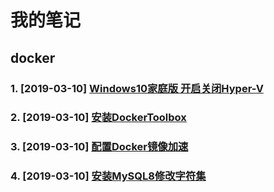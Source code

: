 # 我的笔记

## docker

### 1. [2019-03-10] [Windows10家庭版 开启关闭Hyper-V](https://github.com/shaozhenzhou/docker/edit/master/docker/1.md)
### 2. [2019-03-10] [安装DockerToolbox](https://github.com/shaozhenzhou/docker/edit/master/docker/2.md)
### 3. [2019-03-10] [配置Docker镜像加速](https://github.com/shaozhenzhou/docker/edit/master/docker/3.md)
### 4. [2019-03-10] [安装MySQL8修改字符集](https://github.com/shaozhenzhou/docker/edit/master/docker/4.md)




